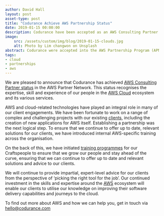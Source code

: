 ```yaml
---
author: David Hall
layout: post
asset-type: post
title: "Codurance Achieve AWS Partnership Status"
date: 2019-01-15 00:00:00
description: Codurance have been accepted as an AWS Consulting Partner
image: 
    src: /assets/custom/img/blog/2019-01-15-clouds.jpg
    alt: Photo by Lim changwon on Unsplash
abstract: Codurance were accepted into the AWS Partnership Program (APN).
tags: 
- cloud 
- partnerships 
- aws
---
```


We are pleased to announce that Codurance has achieved [AWS Consulting Partner status](https://aws.amazon.com/partners/find/partnerdetails/?n=Codurance%20Ltd&id=001E000001dA58LIAS) in the AWS Partner Network. This status recognises the expertise, skill and experience of our people in the [AWS Cloud](https://aws.amazon.com/) ecosystem and its various services.

AWS and cloud-related technologies have played an integral role in many of our client engagements. We have been fortunate to work on a range of complex and challenging projects with our existing [clients](/clients/), including the creation of new applications for AWS itself. Establishing a partnership was the next logical step. To ensure that we continue to offer up to date, relevant solutions for our clients, we have introduced internal AWS-specific training across the organisation.

On the back of this, we have initiated [training programmes](https://aws.amazon.com/partners/training/) for our Craftspeople to ensure that we grow our people and stay ahead of the curve, ensuring that we can continue to offer up to date and relevant solutions and advice to our clients.

We will continue to provide impartial, expert-level advice for our clients from the perspective of ‘picking the right tool for the job’. Our continued investment in the skills and expertise around the [AWS](https://aws.amazon.com/) ecosystem will enable our clients to utilise our knowledge on improving their software delivery capabilities and journeys to the cloud.
 
To find out more about AWS and how we can help you, get in touch via <a href="mailto:hello@codurance.com">hello@codurance.com</a>
